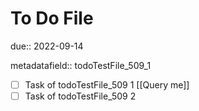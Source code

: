 # To Do File

due:: 2022-09-14

metadatafield:: todoTestFile_509\_1

- [ ] Task of todoTestFile_509 1 [[Query me]]
- [ ] Task of todoTestFile_509 2
